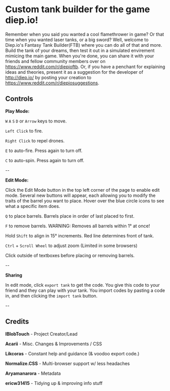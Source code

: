 # Custom tank builder for the game diep.io!

Remember when you said you wanted a cool flamethrower in game? Or that time when you wanted laser tanks, or a big sword? Well, welcome to Diep.io's Fantasy Tank Builder(FTB) where you can do all of that and more. Build the tank of your dreams, then test it out in a simulated envirement mimicing the main game. When you're done, you can share it with your friends and fellow community members over on https://www.reddit.com/r/diepioftb. Or, if you have a penchant for explaining ideas and theories, present it as a suggestion for the developer of http://diep.io/ by posting your creation to https://www.reddit.com/r/diepiosuggestions.


## Controls

**Play Mode:**

`W` `A` `S` `D` or `Arrow` keys to move.

`Left Click` to fire.

`Right Click` to repel drones.

`E` to auto-fire. Press again to turn off.

`C` to auto-spin. Press again to turn off.

--

**Edit Mode:**

Click the Edit Mode button in the top left corner of the page to enable edit mode. Several new buttons will appear, each allowing you to modify the traits of the barrel you want to place. Hover over the blue circle icons to see what a specific item does.

`Q` to place barrels. Barrels place in order of last placed to first. 

`F` to remove barrels. WARNING: Removes all barrels within 1° at once! 

Hold `Shift` to align in 15° increments. Red line determines front of tank. 

`Ctrl` + `Scroll Wheel` to adjust zoom (Limited in some browsers) 

Click outside of textboxes before placing or removing barrels.

--

**Sharing**

In edit mode, click `export tank` to get the code. You give this code to your friend and they can play with your tank. You import codes by pasting a code in, and then clicking the `import tank` button. 

--
## Credits


**IBlobTouch** - Project Creator/Lead

**Acarii** - Misc. Changes & Improvements / CSS

**Likcoras** - Constant help and guidance (& voodoo export code.)

**Normalize.CSS** - Multi-browser support w/ less headaches

**Aryamanarora** - Metadata

[//]: # (Note: ericw31415 doesn't like having his username capitalized.)
**ericw31415** - Tidying up & improving info stuff
